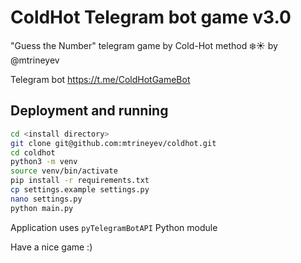 # ColdHot Telegram bot game v3.0
"Guess the Number" telegram game by Cold-Hot method ❄️☀️ by @mtrineyev

Telegram bot https://t.me/ColdHotGameBot

## Deployment and running
```bash
cd <install directory>
git clone git@github.com:mtrineyev/coldhot.git
cd coldhot
python3 -m venv
source venv/bin/activate
pip install -r requirements.txt
cp settings.example settings.py
nano settings.py
python main.py
```

Application uses `pyTelegramBotAPI` Python module

Have a nice game :)

